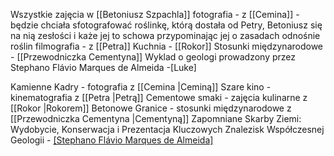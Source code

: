 Wszystkie zajęcia w [[Betoniusz Szpachla]]
fotografia - z [[Cemina]] - będzie chciała sfotografować roślinkę, którą dostała od Petry, Betoniusz się na nią zesłości i każe jej to schowa przypominając jej o zasadach odnośnie roślin
filmografia - z [[Petra]]
Kuchnia - [[Rokor]]
Stosunki międzynarodowe - [[Przewodniczka Cementyna]]
Wyklad o geologi prowadzony przez Stephano Flávio Marques de Almeida -[Luke]


Kamienne Kadry - fotografia z [[Cemina |Ceminą]]
Szare kino - kinematografia z [[Petra |Petrą]]
Cementowe smaki - zajęcia kulinarne z [[Rokor |Rokorem]]
Betonowe Granice - stosunki międzynarodowe z [[Przewodniczka Cementyna |Cementyną]]
Zapomniane Skarby Ziemi: Wydobycie, Konserwacja i Prezentacja Kluczowych Znalezisk Współczesnej Geologii - [[Stephano Flávio Marques de Almeida]]([[Luke]])